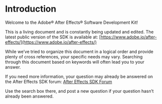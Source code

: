 <a id="intro-intro"></a>

# Introduction

Welcome to the Adobe® After Effects® Software Development Kit!

This is a living document and is constantly being updated and edited. The latest public version of the SDK is available at: [https://www.adobe.io/after-effects/](https://www.adobe.io/after-effects/)

While we’ve tried to organize this document in a logical order and provide plenty of cross references, your specific needs may vary. Searching through this document based on keywords will often lead you to your answer.

If you need more information, your question may already be answered on the After Effects SDK forum: [After Effects SDK Forum](https://community.adobe.com/t5/after-effects/bd-p/after-effects?page=1&sort=latest_replies&filter=all&topics=label-sdk)

Use the search box there, and post a new question if your question hasn’t already been answered.
